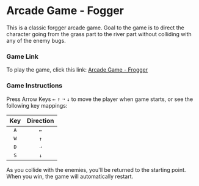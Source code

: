 # Arcade Game - Fogger

This is a classic forgger arcade game. Goal to the game is to direct the character going from the grass part to the river part without colliding with any of the enemy bugs.

### Game Link 

To play the game, click this link: [Arcade Game - Frogger](https://zhichl.github.io/arcade-game-frogger/)

### Game Instructions

Press Arrow Keys <kbd>←</kbd> <kbd>↑</kbd> <kbd>➝</kbd> <kbd>↓</kbd> to move the player when game starts, or see the following key mappings:

|     Key      | Direction |
| :----------: | :-------: |
| <kbd>A</kbd> |    `←`    |
| <kbd>W</kbd> |    `↑`    |
| <kbd>D</kbd> |    `➝`    |
| <kbd>S</kbd> |    `↓`    |

As you collide with the enemies, you'll be returned to the starting point. When you win, the game will automatically restart.